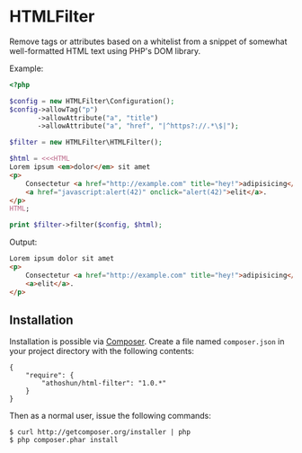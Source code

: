 HTMLFilter
==========

Remove tags or attributes based on a whitelist from a snippet of somewhat
well-formatted HTML text using PHP's DOM library.

Example:

```php
<?php

$config = new HTMLFilter\Configuration();
$config->allowTag("p")
       ->allowAttribute("a", "title")
       ->allowAttribute("a", "href", "|^https?://.*\$|");

$filter = new HTMLFilter\HTMLFilter();

$html = <<<HTML
Lorem ipsum <em>dolor</em> sit amet
<p>
    Consectetur <a href="http://example.com" title="hey!">adipisicing</a>
    <a href="javascript:alert(42)" onclick="alert(42)">elit</a>.
</p>
HTML;

print $filter->filter($config, $html);
```

Output:

```html
Lorem ipsum dolor sit amet
<p>
    Consectetur <a href="http://example.com" title="hey!">adipisicing</a>
    <a>elit</a>.
</p>
```

Installation
------------

Installation is possible via [Composer][composer]. Create a file named
`composer.json` in your project directory with the following contents:

  [composer]: http://getcomposer.org/

    {
        "require": {
            "athoshun/html-filter": "1.0.*"
        }
    }

Then as a normal user, issue the following commands:

    $ curl http://getcomposer.org/installer | php
    $ php composer.phar install

